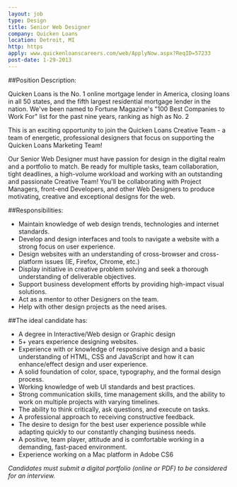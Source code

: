 ```yaml
---
layout: job
type: Design
title: Senior Web Designer
company: Quicken Loans
location: Detroit, MI
http: https
apply: www.quickenloanscareers.com/web/ApplyNow.aspx?ReqID=57233
post-date: 1-29-2013
---
```


##Position Description:

Quicken Loans is the No. 1 online mortgage lender in America, closing loans in all 50 states, and the fifth largest residential mortgage lender in the nation. We've been named to Fortune Magazine's "100 Best Companies to Work For" list for the past nine years, ranking as high as No. 2

This is an exciting opportunity to join the Quicken Loans Creative Team - a team of energetic, professional designers that focus on supporting the Quicken Loans Marketing Team!

Our Senior Web Designer must have passion for design in the digital realm and a portfolio to match. Be ready for multiple tasks, team collaboration, tight deadlines, a high-volume workload and working with an outstanding and passionate Creative Team! You'll be collaborating with Project Managers, front-end Developers, and other Web Designers to produce motivating, creative and exceptional designs for the web.

 
##Responsibilities:
* Maintain knowledge of web design trends, technologies and internet standards.
* Develop and design interfaces and tools to navigate a website with a strong focus on user experience.
* Design websites with an understanding of cross-browser and cross-platform issues (IE, Firefox, Chrome, etc.)
* Display initiative in creative problem solving and seek a thorough understanding of deliverable objectives.
* Support business development efforts by providing high-impact visual solutions.
* Act as a mentor to other Designers on the team.
* Help with other design projects as the need arises.

 

##The ideal candidate has:
* A degree in Interactive/Web design or Graphic design
* 5+ years experience designing websites.
* Experience with or knowledge of responsive design and a basic understanding of HTML, CSS and JavaScript and how it can enhance/effect design and user experience.
* A solid foundation of color, space, typography, and the formal design process.
* Working knowledge of web UI standards and best practices.
* Strong communication skills, time management skills, and the ability to work on multiple projects with varying timelines.
* The ability to think critically, ask questions, and execute on tasks.
* A professional approach to receiving constructive feedback.
* The desire to design for the best user experience possible while adapting quickly to our constantly changing business needs.
* A positive, team player, attitude and is comfortable working in a demanding, fast-paced environment.
* Experience working on a Mac platform in Adobe CS6

       
*Candidates must submit a digital portfolio (online or PDF) to be considered for an interview.*